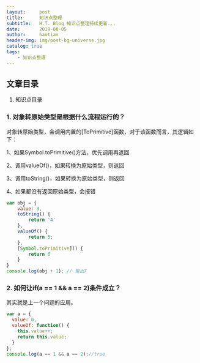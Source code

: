```yaml
---
layout:     post
title:      知识点整理
subtitle:   H.T. Blog 知识点整理持续更新...
date:       2019-08-05
author:     haotian
header-img: img/post-bg-universe.jpg
catalog: true
tags:
    - 知识点整理
---
```


## 文章目录
1. 知识点目录

### 1. 对象转原始类型是根据什么流程运行的？
对象转原始类型，会调用内置的[ToPrimitive]函数，对于该函数而言，其逻辑如下：

1、如果Symbol.toPrimitive()方法，优先调用再返回 

2、调用valueOf()，如果转换为原始类型，则返回

3、调用toString()，如果转换为原始类型，则返回

4、如果都没有返回原始类型，会报错
```js
var obj = {
    value: 3,
    toString() {
        return '4'
    },
    valueOf() {
        return 5;
    },
    [Symbol.toPrimitive]() {
        return 6
    }
}
console.log(obj + 1); // 输出7
```
### 2. 如何让if(a == 1 && a == 2)条件成立？
其实就是上一个问题的应用。
```js
var a = {
  value: 0,
  valueOf: function() {
    this.value++;
    return this.value;
  }
};
console.log(a == 1 && a == 2);//true
```